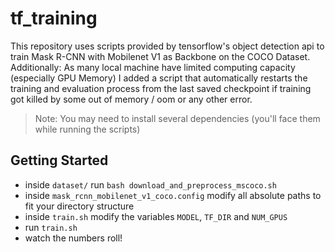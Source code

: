 # tf_training
This repository uses scripts provided by tensorflow's object detection api to train Mask R-CNN with Mobilenet V1 as Backbone on the COCO Dataset.
<br />
Additionally: As many local machine have limited computing capacity (especially GPU Memory)
I added a script that automatically restarts the training and evaluation process from the last saved checkpoint if training got killed by some out of memory / oom or any other error.
> Note: You may need to install several dependencies (you'll face them while running the scripts)

## Getting Started
- inside `dataset/` run `bash download_and_preprocess_mscoco.sh`
- inside `mask_rcnn_mobilenet_v1_coco.config` modify all absolute paths to fit your directory structure
- inside `train.sh` modify the variables `MODEL`, `TF_DIR` and `NUM_GPUS`
- run `train.sh`
- watch the numbers roll!
